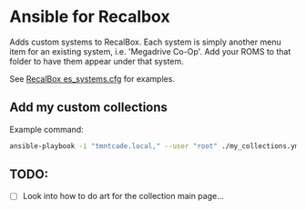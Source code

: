 # Ansible for Recalbox

Adds custom systems to RecalBox.
Each system is simply another menu item for an existing system, i.e. 'Megadrive Co-Op'. Add your ROMS to that folder to have them appear under that system.

See [RecalBox es_systems.cfg][5] for examples.

[5]: https://github.com/recalbox/recalbox-buildroot/blob/master/board/recalbox/fsoverlay/recalbox/share_init/system/.emulationstation/es_systems.cfg

## Add my custom collections

Example command:

```sh
ansible-playbook -i "tmntcade.local," --user "root" ./my_collections.yml
```

## TODO:

- [ ] Look into how to do art for the collection main page...
